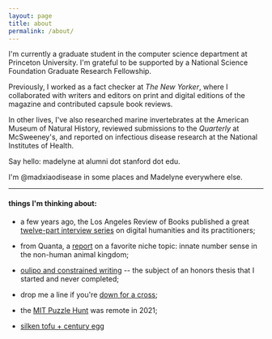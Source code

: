 ```yaml
---
layout: page
title: about
permalink: /about/
---
```

I'm currently a graduate student in the computer science department at Princeton University. I'm grateful to be supported by a National Science Foundation Graduate Research Fellowship. 

Previously, I worked as a fact checker at _The New Yorker_, where I collaborated with writers and editors on print and digital editions of the magazine and contributed capsule book reviews.

In other lives, I've also researched marine invertebrates at the American Museum of Natural History, reviewed submissions to the _Quarterly_ at McSweeney's, and reported on infectious disease research at the National Institutes of Health. 

Say hello: madelyne at alumni dot stanford dot edu. 

I'm @madxiaodisease in some places and Madelyne everywhere else.

----------------------------------------------

#### things I'm thinking about:

- a few years ago, the Los Angeles Review of Books published a great [twelve-part interview series](https://lareviewofbooks.org/feature/the-digital-in-the-humanities) on digital humanities and its practitioners; 

- from Quanta, a [report](https://www.quantamagazine.org/math-of-the-penguins-20200817/) on a favorite niche topic: innate number sense in the non-human animal kingdom;

- [oulipo and constrained writing](https://believermag.com/la-bibliotheque-impossible/) -- the subject of an honors thesis that I started and never completed;

- drop me a line if you're [down for a cross](https://downforacross.com/);

- the [MIT Puzzle Hunt](https://www.mit.edu/~puzzle/nexthunt.html) was remote in 2021;

- [silken tofu + century egg](https://omnivorescookbook.com/tofu-with-century-egg-salad/)
 
